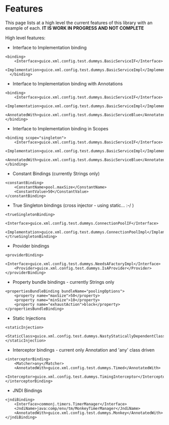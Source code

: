 # Features #

This page lists at a high level the current features of this library with an example of each. **IT IS WORK IN PROGRESS AND NOT COMPLETE**

High level features:
  * Interface to Implementation binding
```
<binding>
    <Interface>guice.xml.config.test.dummys.BasicServiceIF</Interface>
    <Implementation>guice.xml.config.test.dummys.BasicServiceImpl</Implementation>
  </binding>
```
  * Interface to Implementation binding with Annotations
```
<binding>
    <Interface>guice.xml.config.test.dummys.BasicServiceIF</Interface>
    <Implementation>guice.xml.config.test.dummys.BasicServiceImpl</Implementation>    
    <AnnotatedWith>guice.xml.config.test.dummys.BasicServiceBlue</AnnotatedWith>			
</binding>
```
  * Interface to Implementation binding in Scopes
```
<binding scope="singleton">
    <Interface>guice.xml.config.test.dummys.BasicServiceIF</Interface>
    <Implementation>guice.xml.config.test.dummys.BasicServiceImpl</Implementation>    
    <AnnotatedWith>guice.xml.config.test.dummys.BasicServiceBlue</AnnotatedWith>			
</binding>
```
  * Constant Bindings (currently Strings only)
```
<constantBinding>
    <ConstantName>pool.maxSize</ConstantName>
    <ConstantValue>50</ConstantValue>
</constantBinding>
```
  * True Singleton bindings (cross injector - using static... :-/ )
```
<trueSingletonBinding>
    <Interface>guice.xml.config.test.dummys.ConnectionPoolIF</Interface>
    <Implementation>guice.xml.config.test.dummys.ConnectionPoolImpl</Implementation>
</trueSingletonBinding>
```
  * Provider bindings
```
<providerBinding>
    <Interface>guice.xml.config.test.dummys.NeedsAFactoryImpl</Interface>
    <Provider>guice.xml.config.test.dummys.IsAProvider</Provider>
</providerBinding>
```
  * Property bundle bindings - currently Strings only
```
<propertiesBundleBinding bundleName="poolingOptions">
    <property name="maxSize">50</property>
    <property name="minSize">10</property>
    <property name="exhaustAction">block</property>
</propertiesBundleBinding>
```
  * Static Injections
```
<staticInjection>
	<StaticClass>guice.xml.config.test.dummys.NastyStaticallyDependentClass</StaticClass>
</staticInjection>	
```
  * Interceptor bindings - current only Annotation and 'any' class driven
```
<interceptorBinding>
	<Matcher>any</Matcher>
	<AnnotatedWith>guice.xml.config.test.dummys.Timed</AnnotatedWith>
	<Interceptor>guice.xml.config.test.dummys.TimingInterceptor</Interceptor>
</interceptorBinding>
```
  * JNDI Bindings
```
<jndiBinding>
	<Interface>commonj.timers.TimerManager</Interface>
	<JndiName>java:comp/env/tm/MonkeyTimerManager</JndiName>
	<AnnotatedWith>guice.xml.config.test.dummys.Monkey</AnnotatedWith>
</jndiBinding>
```